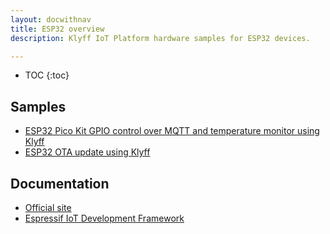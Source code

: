 ```yaml
---
layout: docwithnav
title: ESP32 overview
description: Klyff IoT Platform hardware samples for ESP32 devices.

---
```


* TOC
{:toc}

## Samples

 - [ESP32 Pico Kit GPIO control over MQTT and temperature monitor using Klyff](/docs/samples/esp32/gpio-control-pico-kit-dht22-sensor/)
 - [ESP32 OTA update using Klyff](/docs/samples/esp32/ota/)

## Documentation

 - [Official site](https://www.espressif.com/en/products/hardware/esp32/overview)
 - [Espressif IoT Development Framework](https://docs.espressif.com/projects/esp-idf/en/latest/)
